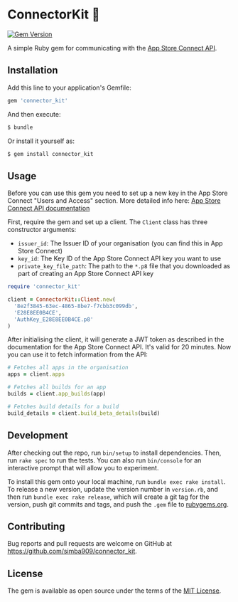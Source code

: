 # ConnectorKit 🔌

[![Gem Version](https://badge.fury.io/rb/connector_kit.svg)](https://badge.fury.io/rb/connector_kit)

A simple Ruby gem for communicating with the [App Store Connect API](https://developer.apple.com/app-store-connect/api).

## Installation

Add this line to your application's Gemfile:

```ruby
gem 'connector_kit'
```

And then execute:

```bash
$ bundle
```

Or install it yourself as:

```bash
$ gem install connector_kit
```

## Usage

Before you can use this gem you need to set up a new key in the App Store Connect "Users and Access" section. More detailed info here: [App Store Connect API documentation](https://developer.apple.com/documentation/appstoreconnectapi)

First, require the gem and set up a client. The `Client` class has three constructor arguments:

 - `issuer_id`: The Issuer ID of your organisation (you can find this in App Store Connect)
 - `key_id`: The Key ID of the App Store Connect API key you want to use
 - `private_key_file_path`: The path to the `*.p8` file that you downloaded as part of creating an App Store Connect API key

```ruby
require 'connector_kit'

client = ConnectorKit::Client.new(
  '8e2f3845-63ec-4865-8be7-f7cbb3c099db',
  'E28E8EE0B4CE',
  'AuthKey_E28E8EE0B4CE.p8'
)
```

After initialising the client, it will generate a JWT token as described in the documentation for the App Store Connect API. It's valid for 20 minutes. Now you can use it to fetch information from the API:

```ruby
# Fetches all apps in the organisation
apps = client.apps
```

```ruby
# Fetches all builds for an app
builds = client.app_builds(app)
```

```ruby
# Fetches build details for a build
build_details = client.build_beta_details(build)
```

## Development

After checking out the repo, run `bin/setup` to install dependencies. Then, run `rake spec` to run the tests. You can also run `bin/console` for an interactive prompt that will allow you to experiment.

To install this gem onto your local machine, run `bundle exec rake install`. To release a new version, update the version number in `version.rb`, and then run `bundle exec rake release`, which will create a git tag for the version, push git commits and tags, and push the `.gem` file to [rubygems.org](https://rubygems.org).

## Contributing

Bug reports and pull requests are welcome on GitHub at https://github.com/simba909/connector_kit.

## License

The gem is available as open source under the terms of the [MIT License](https://opensource.org/licenses/MIT).

